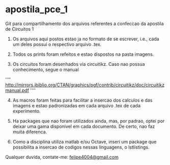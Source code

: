 # apostila_pce_1
Git para compartilhamento dos arquivos referentes a confeccao da apostila de Circuitos 1

1. Os arquivos aqui postos estao ja no formato de se escrever, i.e., cada um deles possui o respectivo arquivo .tex.

2. Todos os prints foram refeitos e estao dispostos na pasta imagens.

3. Os circuitos foram desenhados via circuitikz. Caso nao possua conhecimento, segue o manual

''''
http://mirrors.ibiblio.org/CTAN/graphics/pgf/contrib/circuitikz/doc/circuitikzmanual.pdf
''''

4. As macros foram feitas para facilitar a insercao dos calculos e das imagens e estao padronizadas em cada arquivo .tex de cada experimento.

5. Ha packages que nao foram utilizados ainda, mas, por padrao, optei por deixar uma gama disponivel em cada documento. De certo, nao faz muita diferenca.

6. Como a disciplina utiliza matlab e/ou Octave, inseri um package que possibilita a insercao de codigos nessas linguagens, o lstlistings.

Qualquer duvida, contate-me: felipe4004@gmail.com
